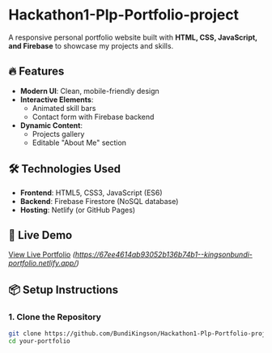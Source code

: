 # Hackathon1-Plp-Portfolio-project

A responsive personal portfolio website built with **HTML, CSS, JavaScript, and Firebase** to showcase my projects and skills.

## 🔥 Features

- **Modern UI**: Clean, mobile-friendly design
- **Interactive Elements**:  
  - Animated skill bars  
  - Contact form with Firebase backend
- **Dynamic Content**:  
  - Projects gallery  
  - Editable "About Me" section

## 🛠️ Technologies Used

- **Frontend**: HTML5, CSS3, JavaScript (ES6)
- **Backend**: Firebase Firestore (NoSQL database)
- **Hosting**: Netlify (or GitHub Pages)

## 🚀 Live Demo

[View Live Portfolio](https://your-portfolio.netlify.app) *(https://67ee4614ab93052b136b74b1--kingsonbundi-portfolio.netlify.app/)*

## 📦 Setup Instructions

### 1. Clone the Repository
```bash
git clone https://github.com/BundiKingson/Hackathon1-Plp-Portfolio-project.git
cd your-portfolio
